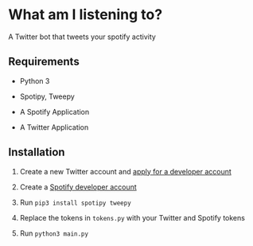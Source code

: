 # What am I listening to?
A Twitter bot that tweets your spotify activity

## Requirements
- Python 3

- Spotipy, Tweepy

- A Spotify Application

- A Twitter Application

## Installation
1. Create a new Twitter account and [apply for a developer account](https://developer.twitter.com/en/apply-for-access)

2. Create a [Spotify developer account](https://developer.spotify.com/dashboard/login)

3. Run `pip3 install spotipy tweepy`

4. Replace the tokens in `tokens.py` with your Twitter and Spotify tokens

5. Run `python3 main.py`
